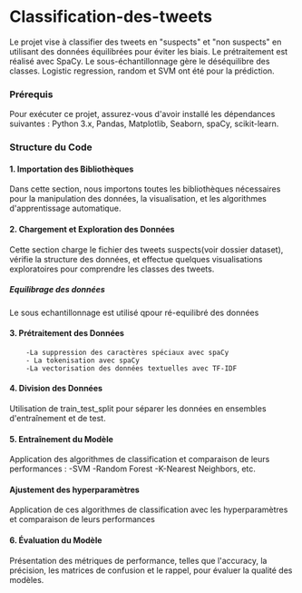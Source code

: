 # Classification-des-tweets
Le projet vise à classifier des tweets en "suspects" et "non suspects" en utilisant des données équilibrées pour éviter les biais. Le prétraitement est réalisé avec SpaCy. Le sous-échantillonnage gère le déséquilibre des classes.  Logistic regression, random et SVM ont été pour la prédiction.
### Prérequis
Pour exécuter ce projet, assurez-vous d'avoir installé les dépendances suivantes :
Python 3.x, Pandas, Matplotlib, Seaborn, spaCy, scikit-learn.
### Structure du Code
#### 1. Importation des Bibliothèques
Dans cette section, nous importons toutes les bibliothèques nécessaires pour la manipulation des données, la visualisation, et les algorithmes d'apprentissage automatique.
#### 2. Chargement et Exploration des Données
Cette section charge le fichier des tweets suspects(voir dossier dataset), vérifie la structure des données, et effectue quelques visualisations exploratoires pour comprendre les classes des tweets.
##### Equilibrage des données
Le sous echantillonnage est utilisé qpour ré-equilibré des données
#### 3. Prétraitement des Données
        -La suppression des caractères spéciaux avec spaCy
        - La tokenisation avec spaCy
        -La vectorisation des données textuelles avec TF-IDF
#### 4. Division des Données
Utilisation de train_test_split pour séparer les données en ensembles d'entraînement et de test.
#### 5. Entraînement du Modèle
Application des algorithmes de classification et comparaison de leurs performances :
  -SVM
  -Random Forest
   -K-Nearest Neighbors, etc.
#### Ajustement des hyperparamètres 
Application de ces algorithmes de classification avec les hyperparamètres et comparaison de leurs performances
#### 6. Évaluation du Modèle
Présentation des métriques de performance, telles que l'accuracy, la précision, les matrices de confusion et le rappel, pour évaluer la qualité des modèles.

